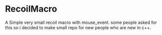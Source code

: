 # RecoilMacro


A Simple very small recoil macro with mouse_event.
some people asked for this so i decided to make small repo for new people who are new in c++.
